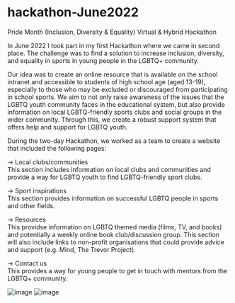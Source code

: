 # hackathon-June2022
Pride Month (Inclusion, Diversity &amp; Equality) Virtual &amp; Hybrid Hackathon

In June 2022 I took part in my first Hackathon where we came in second place. The challenge was to find a solution to increase inclusion, diversity, and equality in sports in young people in the LGBTQ+ community.

Our idea was to create an online resource that is available on the school intranet and accessible to students of high school age (aged 13-19), especially to those who may be excluded or discouraged from participating in school sports. We aim to not only raise awareness of the issues that the LGBTQ youth community faces in the educational system, but also provide information on local LGBTQ-friendly sports clubs and social groups in the wider community. Through this, we create a robust support system that offers help and support for LGBTQ youth.

During the two-day Hackathon, we worked as a team to create a website that included the following pages: 

-> Local clubs/communities\
This section includes information on local clubs and communities and provide a way for LGBTQ youth to find LGBTQ-friendly sport clubs.

-> Sport inspirations\
This section provides information on successful LGBTQ people in sports and other fields.

-> Resources\
This providse information on LGBTQ themed media (films, TV, and books) and potentially a weekly online book club/discussion group.
This section will also include links to non-profit organisations that could provide advice and support (e.g. Mind, The Trevor Project).

-> Contact us\
This provides a way for young people to get in touch with mentors from the LGBTQ+ community.

![image](https://user-images.githubusercontent.com/101587342/175963616-2e9f8ad4-fe1d-40c8-9419-a81dee0a50dc.png)
![image](https://user-images.githubusercontent.com/101587342/175963653-c87cc803-4ecd-472b-a42a-d3b7f258e63d.png)
